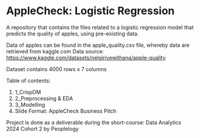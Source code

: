 # AppleCheck: Logistic Regression

A repository that contains the files related to a logistic regression model
that predicts the quality of apples, using pre-existing data.

Data of apples can be found in the apple_quality.csv file,
whereby data are retrieved from kaggle.com
Data source: https://www.kaggle.com/datasets/nelgiriyewithana/apple-quality

Dataset contains 4000 rows x 7 columns

Table of contents:
1. 1_CrispDM
2. 2_Preprocessing & EDA
3. 3_Modelling
4. Slide Format: AppleCheck Business Pitch

Project is done as a deliverable during the short-course:
Data Analytics 2024 Cohort 2 by Peoplelogy

